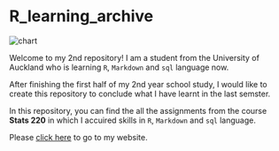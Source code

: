 # R_learning_archive

![chart](./photos/chart.png)

Welcome to my 2nd repository! I am a student from the University of Auckland who is learning `R`, `Markdown` and `sql` language now.

After finishing the first half of my 2nd year school study, I would like to create this repository to conclude what I have learnt in the last semster.

In this repository, you can find the all the assignments from the course **Stats 220** in which I accuired skills in `R`, `Markdown` and `sql` language.

Please [click here](https://220pmc.github.io/portfolio/) to go to my website.
